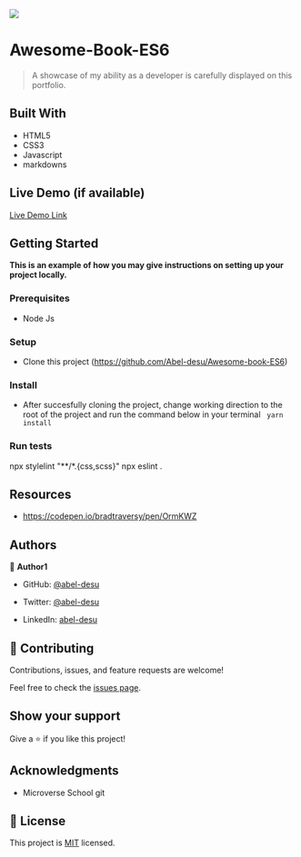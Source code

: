 
![](https://img.shields.io/badge/Microverse-blueviolet)

# Awesome-Book-ES6

> A showcase of my ability as a developer is carefully displayed on this portfolio.

## Built With

- HTML5
- CSS3
- Javascript
- markdowns

## Live Demo (if available)

[Live Demo Link](https://abel-desu.github.io/Awesome-book-ES6/)

## Getting Started

**This is an example of how you may give instructions on setting up your project locally.**

### Prerequisites
- Node Js

### Setup
- Clone this project 
(https://github.com/Abel-desu/Awesome-book-ES6)

### Install
- After succesfully cloning the project, change working direction to the root of the project and run the command below in your terminal
` yarn install`
<!-- ### Usage -->

### Run tests
npx stylelint "**/*.{css,scss}"
npx eslint .
<!-- ### Deployment -->

## Resources
- https://codepen.io/bradtraversy/pen/OrmKWZ

## Authors

👤 **Author1**

- GitHub: [@abel-desu](https://github.com/abel-desu)
- Twitter: [@abel-desu](https://twitter.com/abeldesagn)

- LinkedIn: [abel-desu](https://linkedin.com/in/abeldesagn)



## 🤝 Contributing

Contributions, issues, and feature requests are welcome!

Feel free to check the [issues page](../../issues/).

## Show your support

Give a ⭐️ if you like this project!

## Acknowledgments

- Microverse School git

## 📝 License

This project is [MIT](./MIT.md) licensed.
